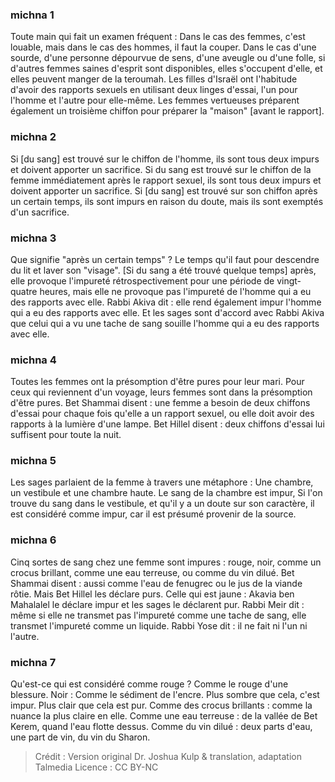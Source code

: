 
### michna 1
Toute main qui fait un examen fréquent : Dans le cas des femmes, c'est louable, mais dans le cas des hommes, il faut la couper. Dans le cas d'une sourde, d'une personne dépourvue de sens, d'une aveugle ou d'une folle, si d'autres femmes saines d'esprit sont disponibles, elles s'occupent d'elle, et elles peuvent manger de la teroumah. Les filles d'Israël ont l'habitude d'avoir des rapports sexuels en utilisant deux linges d'essai, l'un pour l'homme et l'autre pour elle-même. Les femmes vertueuses préparent également un troisième chiffon pour préparer la "maison" [avant le rapport].

### michna 2
Si [du sang] est trouvé sur le chiffon de l'homme, ils sont tous deux impurs et doivent apporter un sacrifice. Si du sang est trouvé sur le chiffon de la femme immédiatement après le rapport sexuel, ils sont tous deux impurs et doivent apporter un sacrifice. Si [du sang] est trouvé sur son chiffon après un certain temps, ils sont impurs en raison du doute, mais ils sont exemptés d'un sacrifice.

### michna 3
Que signifie "après un certain temps" ? Le temps qu'il faut pour descendre du lit et laver son "visage". [Si du sang a été trouvé quelque temps] après, elle provoque l'impureté rétrospectivement pour une période de vingt-quatre heures, mais elle ne provoque pas l'impureté de l'homme qui a eu des rapports avec elle. Rabbi Akiva dit : elle rend également impur l'homme qui a eu des rapports avec elle. Et les sages sont d'accord avec Rabbi Akiva que celui qui a vu une tache de sang souille l'homme qui a eu des rapports avec elle.

### michna 4
Toutes les femmes ont la présomption d'être pures pour leur mari. Pour ceux qui reviennent d'un voyage, leurs femmes sont dans la présomption d'être pures. Bet Shammai disent : une femme a besoin de deux chiffons d'essai pour chaque fois qu'elle a un rapport sexuel, ou elle doit avoir des rapports à la lumière d'une lampe. Bet Hillel disent : deux chiffons d'essai lui suffisent pour toute la nuit.

### michna 5
Les sages parlaient de la femme à travers une métaphore : Une chambre, un vestibule et une chambre haute. Le sang de la chambre est impur, Si l'on trouve du sang dans le vestibule, et qu'il y a un doute sur son caractère, il est considéré comme impur, car il est présumé provenir de la source.

### michna 6
Cinq sortes de sang chez une femme sont impures : rouge, noir, comme un crocus brillant, comme une eau terreuse, ou comme du vin dilué. Bet Shammai disent : aussi comme l'eau de fenugrec ou le jus de la viande rôtie. Mais Bet Hillel les déclare purs. Celle qui est jaune : Akavia ben Mahalalel le déclare impur et les sages le déclarent pur. Rabbi Meir dit : même si elle ne transmet pas l'impureté comme une tache de sang, elle transmet l'impureté comme un liquide. Rabbi Yose dit : il ne fait ni l'un ni l'autre.

### michna 7
Qu'est-ce qui est considéré comme rouge ? Comme le rouge d'une blessure. Noir : Comme le sédiment de l'encre. Plus sombre que cela, c'est impur. Plus clair que cela est pur. Comme des crocus brillants : comme la nuance la plus claire en elle. Comme une eau terreuse : de la vallée de Bet Kerem, quand l'eau flotte dessus. Comme du vin dilué : deux parts d'eau, une part de vin, du vin du Sharon.

>Crédit : Version original Dr. Joshua Kulp & translation, adaptation Talmedia
>Licence : CC BY-NC